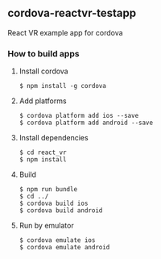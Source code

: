 ## cordova-reactvr-testapp

React VR example app for cordova

### How to build apps

1. Install cordova

    ```
    $ npm install -g cordova
    ```
    
1. Add platforms

    ```
    $ cordova platform add ios --save
    $ cordova platform add android --save
    ```

1. Install dependencies

    ```
    $ cd react_vr
    $ npm install
    ```
    
1. Build

    ```
    $ npm run bundle
    $ cd ../
    $ cordova build ios
    $ cordova build android
    ```
    
1. Run by emulator

    ```
    $ cordova emulate ios
    $ cordova emulate android
    ```
    